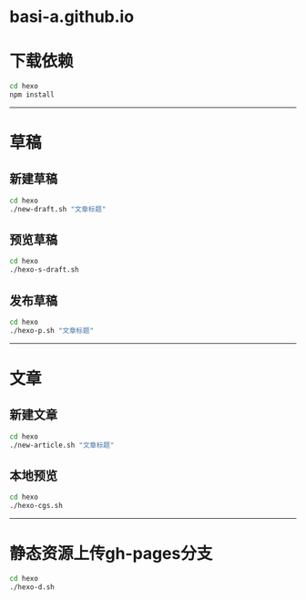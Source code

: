 # basi-a.github.io
# 下载依赖
```bash
cd hexo
npm install
```
***
# 草稿
## 新建草稿
```bash
cd hexo
./new-draft.sh "文章标题"
```
## 预览草稿
```bash
cd hexo
./hexo-s-draft.sh
```
## 发布草稿
```bash
cd hexo
./hexo-p.sh "文章标题"
```
***
# 文章
## 新建文章
```bash
cd hexo
./new-article.sh "文章标题"
```
## 本地预览
```bash
cd hexo
./hexo-cgs.sh
```
***
# 静态资源上传gh-pages分支
```bash
cd hexo
./hexo-d.sh
```